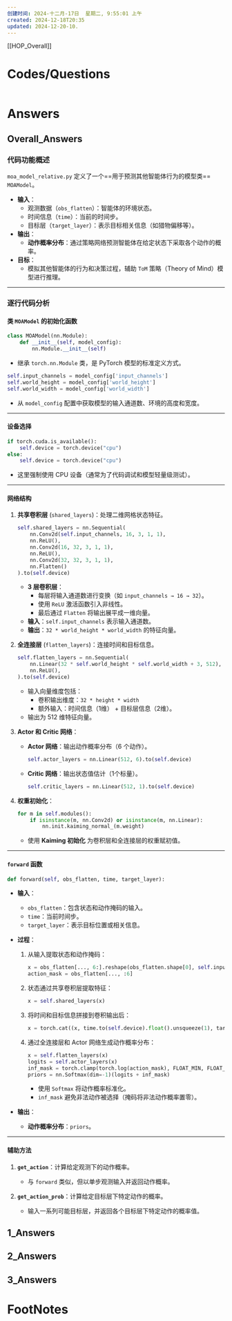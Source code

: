 ```yaml
---
创建时间: 2024-十二月-17日  星期二, 9:55:01 上午
created: 2024-12-18T20:35
updated: 2024-12-20-10.
---
```

[[HOP_Overall]]



# Codes/Questions

```python

```


# Answers

## Overall_Answers
### **代码功能概述**

`moa_model_relative.py` 定义了一个==用于预测其他智能体行为的模型类== `MOAModel`。

- **输入**：
   - 观测数据（`obs_flatten`）：智能体的环境状态。
   - 时间信息（`time`）：当前的时间步。
   - 目标层（`target_layer`）：表示目标相关信息（如猎物偏移等）。
- **输出**：
   - **动作概率分布**：通过策略网络预测智能体在给定状态下采取各个动作的概率。
- **目标**：
   - 模拟其他智能体的行为和决策过程，辅助 `ToM` 策略（Theory of Mind）模型进行推理。

---

### **逐行代码分析**

#### **类 `MOAModel` 的初始化函数**

```python
class MOAModel(nn.Module):
    def __init__(self, model_config):
        nn.Module.__init__(self)
```
- 继承 `torch.nn.Module` 类，是 PyTorch 模型的标准定义方式。

```python
self.input_channels = model_config['input_channels']
self.world_height = model_config['world_height']
self.world_width = model_config['world_width']
```
- 从 `model_config` 配置中获取模型的输入通道数、环境的高度和宽度。

---

#### **设备选择**
```python
if torch.cuda.is_available():
    self.device = torch.device("cpu")
else:
    self.device = torch.device("cpu")
```
- 这里强制使用 CPU 设备（通常为了代码调试和模型轻量级测试）。

---

#### **网络结构**
1. **共享卷积层** (`shared_layers`)：处理二维网格状态特征。
   ```python
   self.shared_layers = nn.Sequential(
       nn.Conv2d(self.input_channels, 16, 3, 1, 1),
       nn.ReLU(),
       nn.Conv2d(16, 32, 3, 1, 1),
       nn.ReLU(),
       nn.Conv2d(32, 32, 3, 1, 1),
       nn.Flatten()
   ).to(self.device)
   ```
   - **3 层卷积层**：
     - 每层将输入通道数进行变换（如 `input_channels → 16 → 32`）。
     - 使用 `ReLU` 激活函数引入非线性。
     - 最后通过 `Flatten` 将输出展平成一维向量。
   - **输入**：`self.input_channels` 表示输入通道数。
   - **输出**：`32 * world_height * world_width` 的特征向量。

2. **全连接层** (`flatten_layers`)：连接时间和目标信息。
   ```python
   self.flatten_layers = nn.Sequential(
       nn.Linear(32 * self.world_height * self.world_width + 3, 512),
       nn.ReLU(),
   ).to(self.device)
   ```
   - 输入向量维度包括：
     - 卷积输出维度：`32 * height * width`
     - 额外输入：时间信息（1维） + 目标层信息（2维）。
   - 输出为 512 维特征向量。

3. **Actor 和 Critic 网络**：
   - **Actor 网络**：输出动作概率分布（6 个动作）。
     ```python
     self.actor_layers = nn.Linear(512, 6).to(self.device)
     ```
   - **Critic 网络**：输出状态值估计（1个标量）。
     ```python
     self.critic_layers = nn.Linear(512, 1).to(self.device)
     ```

4. **权重初始化**：
   ```python
   for m in self.modules():
       if isinstance(m, nn.Conv2d) or isinstance(m, nn.Linear):
           nn.init.kaiming_normal_(m.weight)
   ```
   - 使用 **Kaiming 初始化** 为卷积层和全连接层的权重赋初值。

---

#### **`forward` 函数**

```python
def forward(self, obs_flatten, time, target_layer):
```
- **输入**：
   - `obs_flatten`：包含状态和动作掩码的输入。
   - `time`：当前时间步。
   - `target_layer`：表示目标位置或相关信息。
- **过程**：
   1. 从输入提取状态和动作掩码：
      ```python
      x = obs_flatten[..., 6:].reshape(obs_flatten.shape[0], self.input_channels, self.world_height, self.world_width)
      action_mask = obs_flatten[..., :6]
      ```
   2. 状态通过共享卷积层提取特征：
      ```python
      x = self.shared_layers(x)
      ```
   3. 将时间和目标信息拼接到卷积输出后：
      ```python
      x = torch.cat((x, time.to(self.device).float().unsqueeze(1), target_layer.to(self.device).float()), dim=1)
      ```
   4. 通过全连接层和 Actor 网络生成动作概率分布：
      ```python
      x = self.flatten_layers(x)
      logits = self.actor_layers(x)
      inf_mask = torch.clamp(torch.log(action_mask), FLOAT_MIN, FLOAT_MAX)
      priors = nn.Softmax(dim=-1)(logits + inf_mask)
      ```
      - 使用 `Softmax` 将动作概率标准化。
      - `inf_mask` 避免非法动作被选择（掩码将非法动作概率置零）。

- **输出**：
   - **动作概率分布**：`priors`。

---

#### **辅助方法**

1. **`get_action`**：计算给定观测下的动作概率。
   - 与 `forward` 类似，但以单步观测输入并返回动作概率。

2. **`get_action_prob`**：计算给定目标层下特定动作的概率。
   - 输入一系列可能目标层，并返回各个目标层下特定动作的概率值。


## 1_Answers


## 2_Answers


## 3_Answers




# FootNotes
